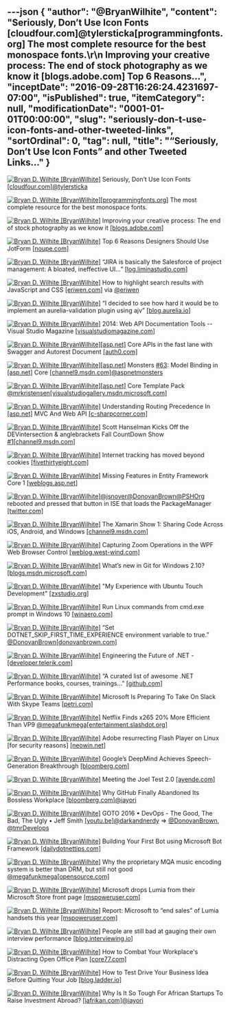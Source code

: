---json
{
  "author": "@BryanWilhite",
  "content": "Seriously, Don’t Use Icon Fonts [cloudfour.com]@tylersticka[programmingfonts.org] The most complete resource for the best monospace fonts.\r\n       Improving your creative process: The end of stock photography as we know it [blogs.adobe.com] Top 6 Reasons...",
  "inceptDate": "2016-09-28T16:26:24.4231697-07:00",
  "isPublished": true,
  "itemCategory": null,
  "modificationDate": "0001-01-01T00:00:00",
  "slug": "seriously-don-t-use-icon-fonts-and-other-tweeted-links",
  "sortOrdinal": 0,
  "tag": null,
  "title": "“Seriously, Don’t Use Icon Fonts” and other Tweeted Links…"
}
---

[<img alt="Bryan D. Wilhite [BryanWilhite]" src="https://songhay.blob.core.windows.net/shared-social-twitter/BryanWilhite.jpeg">](http://t.co/UNdqV0Z1zz "Bryan D. Wilhite [BryanWilhite]") Seriously, Don’t Use Icon Fonts [[cloudfour.com]](https://cloudfour.com/thinks/seriously-dont-use-icon-fonts/)[@tylersticka](http://twitter.com/tylersticka)

[<img alt="Bryan D. Wilhite [BryanWilhite]" src="https://songhay.blob.core.windows.net/shared-social-twitter/BryanWilhite.jpeg">](http://t.co/UNdqV0Z1zz "Bryan D. Wilhite [BryanWilhite]")[[programmingfonts.org]](http://programmingfonts.org) The most complete resource for the best monospace fonts. 

[<img alt="Bryan D. Wilhite [BryanWilhite]" src="https://songhay.blob.core.windows.net/shared-social-twitter/BryanWilhite.jpeg">](http://t.co/UNdqV0Z1zz "Bryan D. Wilhite [BryanWilhite]") Improving your creative process: The end of stock photography as we know it [[blogs.adobe.com]](http://blogs.adobe.com/creative/improving-your-creative-process-the-end-of-stock-photography-as-we-know-it/)

[<img alt="Bryan D. Wilhite [BryanWilhite]" src="https://songhay.blob.core.windows.net/shared-social-twitter/BryanWilhite.jpeg">](http://t.co/UNdqV0Z1zz "Bryan D. Wilhite [BryanWilhite]") Top 6 Reasons Designers Should Use JotForm [[noupe.com]](http://www.noupe.com/essentials/6-reasons-designers-use-jotform-98790.html)

[<img alt="Bryan D. Wilhite [BryanWilhite]" src="https://songhay.blob.core.windows.net/shared-social-twitter/BryanWilhite.jpeg">](http://t.co/UNdqV0Z1zz "Bryan D. Wilhite [BryanWilhite]") “JIRA is basically the Salesforce of project management: A bloated, ineffective UI…” [[log.liminastudio.com]](http://log.liminastudio.com/writing/commentary/why-i-finally-ditched-jira)

[<img alt="Bryan D. Wilhite [BryanWilhite]" src="https://songhay.blob.core.windows.net/shared-social-twitter/BryanWilhite.jpeg">](http://t.co/UNdqV0Z1zz "Bryan D. Wilhite [BryanWilhite]") How to highlight search results with JavaScript and CSS [[eriwen.com]](https://www.eriwen.com/javascript/highlight-search-results-with-js/) via [@eriwen](http://twitter.com/eriwen)

[<img alt="Bryan D. Wilhite [BryanWilhite]" src="https://songhay.blob.core.windows.net/shared-social-twitter/BryanWilhite.jpeg">](http://t.co/UNdqV0Z1zz "Bryan D. Wilhite [BryanWilhite]") “I decided to see how hard it would be to implement an aurelia-validation plugin using ajv” [[blog.aurelia.io]](http://blog.aurelia.io/2016/09/09/json-schema-validation/)

[<img alt="Bryan D. Wilhite [BryanWilhite]" src="https://songhay.blob.core.windows.net/shared-social-twitter/BryanWilhite.jpeg">](http://t.co/UNdqV0Z1zz "Bryan D. Wilhite [BryanWilhite]") 2014: Web API Documentation Tools -- Visual Studio Magazine [[visualstudiomagazine.com]](https://visualstudiomagazine.com/articles/2014/09/01/web-api-documentation-tools.aspx)

[<img alt="Bryan D. Wilhite [BryanWilhite]" src="https://songhay.blob.core.windows.net/shared-social-twitter/BryanWilhite.jpeg">](http://t.co/UNdqV0Z1zz "Bryan D. Wilhite [BryanWilhite]")[[asp.net]](http://ASP.NET) Core APIs in the fast lane with Swagger and Autorest Document [[auth0.com]](https://auth0.com/blog/aspnet-core-apis-with-swagger-and-autorest/)

[<img alt="Bryan D. Wilhite [BryanWilhite]" src="https://songhay.blob.core.windows.net/shared-social-twitter/BryanWilhite.jpeg">](http://t.co/UNdqV0Z1zz "Bryan D. Wilhite [BryanWilhite]")[[asp.net]](http://ASP.NET) Monsters [#63](http://twitter.com/search?q=%2363): Model Binding in [[asp.net]](http://ASP.NET) Core [[channel9.msdn.com]](https://channel9.msdn.com/Series/aspnetmonsters/ASPNET-Monsters-63-Model-Binding-in-ASPNET-Core)[@aspnetmonsters](http://twitter.com/aspnetmonsters)

[<img alt="Bryan D. Wilhite [BryanWilhite]" src="https://songhay.blob.core.windows.net/shared-social-twitter/BryanWilhite.jpeg">](http://t.co/UNdqV0Z1zz "Bryan D. Wilhite [BryanWilhite]")[[asp.net]](http://ASP.NET) Core Template Pack [@mrkristensen](http://twitter.com/mrkristensen)[[visualstudiogallery.msdn.microsoft.com]](https://visualstudiogallery.msdn.microsoft.com/31a3eab5-e62b-4030-9226-b5e4c9e1ffb5)

[<img alt="Bryan D. Wilhite [BryanWilhite]" src="https://songhay.blob.core.windows.net/shared-social-twitter/BryanWilhite.jpeg">](http://t.co/UNdqV0Z1zz "Bryan D. Wilhite [BryanWilhite]") Understanding Routing Precedence In [[asp.net]](http://ASP.NET) MVC And Web API [[c-sharpcorner.com]](http://www.c-sharpcorner.com/article/understanding-routing-precedence-in-asp-net-mvc-and-web-api/)

[<img alt="Bryan D. Wilhite [BryanWilhite]" src="https://songhay.blob.core.windows.net/shared-social-twitter/BryanWilhite.jpeg">](http://t.co/UNdqV0Z1zz "Bryan D. Wilhite [BryanWilhite]") Scott Hanselman Kicks Off the DEVintersection &amp; anglebrackets Fall CountDown Show [#1](http://twitter.com/search?q=%231)[[channel9.msdn.com]](https://channel9.msdn.com/Shows/The-DEVintersection-Countdown-Show/ScottHanselman-KicksOff-FallCountdown-Show1)

[<img alt="Bryan D. Wilhite [BryanWilhite]" src="https://songhay.blob.core.windows.net/shared-social-twitter/BryanWilhite.jpeg">](http://t.co/UNdqV0Z1zz "Bryan D. Wilhite [BryanWilhite]") Internet tracking has moved beyond cookies [[fivethirtyeight.com]](http://fivethirtyeight.com/features/internet-tracking-has-moved-beyond-cookies/)

[<img alt="Bryan D. Wilhite [BryanWilhite]" src="https://songhay.blob.core.windows.net/shared-social-twitter/BryanWilhite.jpeg">](http://t.co/UNdqV0Z1zz "Bryan D. Wilhite [BryanWilhite]") Missing Features in Entity Framework Core 1 [[weblogs.asp.net]](http://weblogs.asp.net/ricardoperes/missing-features-in-entity-framework-core-1)

[<img alt="Bryan D. Wilhite [BryanWilhite]" src="https://songhay.blob.core.windows.net/shared-social-twitter/BryanWilhite.jpeg">](http://t.co/UNdqV0Z1zz "Bryan D. Wilhite [BryanWilhite]")[@jsnover](http://twitter.com/jsnover)[@DonovanBrown](http://twitter.com/DonovanBrown)[@PSHOrg](http://twitter.com/PSHOrg) rebooted and pressed that button in ISE that loads the PackageManager [[twitter.com]](https://twitter.com/BryanWilhite/status/773028893858992128/photo/1)

[<img alt="Bryan D. Wilhite [BryanWilhite]" src="https://songhay.blob.core.windows.net/shared-social-twitter/BryanWilhite.jpeg">](http://t.co/UNdqV0Z1zz "Bryan D. Wilhite [BryanWilhite]") The Xamarin Show 1: Sharing Code Across iOS, Android, and Windows [[channel9.msdn.com]](https://channel9.msdn.com/Shows/XamarinShow/Sharing-Code-Across-iOS-Android-and-Windows)

[<img alt="Bryan D. Wilhite [BryanWilhite]" src="https://songhay.blob.core.windows.net/shared-social-twitter/BryanWilhite.jpeg">](http://t.co/UNdqV0Z1zz "Bryan D. Wilhite [BryanWilhite]") Capturing Zoom Operations in the WPF Web Browser Control [[weblog.west-wind.com]](https://weblog.west-wind.com/posts/2016/Sep/05/Capturing-Zoom-Operations-in-the-WPF-Web-Browser-Control)

[<img alt="Bryan D. Wilhite [BryanWilhite]" src="https://songhay.blob.core.windows.net/shared-social-twitter/BryanWilhite.jpeg">](http://t.co/UNdqV0Z1zz "Bryan D. Wilhite [BryanWilhite]") What’s new in Git for Windows 2.10? [[blogs.msdn.microsoft.com]](https://blogs.msdn.microsoft.com/visualstudioalm/2016/09/03/whats-new-in-git-for-windows-2-10/)

[<img alt="Bryan D. Wilhite [BryanWilhite]" src="https://songhay.blob.core.windows.net/shared-social-twitter/BryanWilhite.jpeg">](http://t.co/UNdqV0Z1zz "Bryan D. Wilhite [BryanWilhite]") "My Experience with Ubuntu Touch Development" [[zxstudio.org]](http://zxstudio.org/blog/2016/04/06/experience-ubuntu-touch-development/)

[<img alt="Bryan D. Wilhite [BryanWilhite]" src="https://songhay.blob.core.windows.net/shared-social-twitter/BryanWilhite.jpeg">](http://t.co/UNdqV0Z1zz "Bryan D. Wilhite [BryanWilhite]") Run Linux commands from cmd.exe prompt in Windows 10 [[winaero.com]](http://winaero.com/blog/run-linux-commands-from-cmd-exe-prompt-in-windows-10/)

[<img alt="Bryan D. Wilhite [BryanWilhite]" src="https://songhay.blob.core.windows.net/shared-social-twitter/BryanWilhite.jpeg">](http://t.co/UNdqV0Z1zz "Bryan D. Wilhite [BryanWilhite]") “Set DOTNET_SKIP_FIRST_TIME_EXPERIENCE environment variable to true.” [@DonovanBrown](http://twitter.com/DonovanBrown)[[donovanbrown.com]](http://donovanbrown.com/post/2016/08/28/Stop-wasting-time-during-NET-Core-builds)

[<img alt="Bryan D. Wilhite [BryanWilhite]" src="https://songhay.blob.core.windows.net/shared-social-twitter/BryanWilhite.jpeg">](http://t.co/UNdqV0Z1zz "Bryan D. Wilhite [BryanWilhite]") Engineering the Future of .NET - [[developer.telerik.com]](http://developer.telerik.com/featured/engineering-the-future-of-dotnet/)

[<img alt="Bryan D. Wilhite [BryanWilhite]" src="https://songhay.blob.core.windows.net/shared-social-twitter/BryanWilhite.jpeg">](http://t.co/UNdqV0Z1zz "Bryan D. Wilhite [BryanWilhite]") “A curated list of awesome .NET Performance books, courses, trainings…” [[github.com]](https://github.com/adamsitnik/awesome-dot-net-performance)

[<img alt="Bryan D. Wilhite [BryanWilhite]" src="https://songhay.blob.core.windows.net/shared-social-twitter/BryanWilhite.jpeg">](http://t.co/UNdqV0Z1zz "Bryan D. Wilhite [BryanWilhite]") Microsoft Is Preparing To Take On Slack With Skype Teams [[petri.com]](https://www.petri.com/microsoft-preparing-take-slack-skype-teams)

[<img alt="Bryan D. Wilhite [BryanWilhite]" src="https://songhay.blob.core.windows.net/shared-social-twitter/BryanWilhite.jpeg">](http://t.co/UNdqV0Z1zz "Bryan D. Wilhite [BryanWilhite]") Netflix Finds x265 20% More Efficient Than VP9 [@megafunkmega](http://twitter.com/megafunkmega)[[entertainment.slashdot.org]](https://entertainment.slashdot.org/story/16/09/06/1423256/netflix-finds-x265-20-more-efficient-than-vp9?utm_source=feedly1.0mainlinkanon&utm_medium=feed)

[<img alt="Bryan D. Wilhite [BryanWilhite]" src="https://songhay.blob.core.windows.net/shared-social-twitter/BryanWilhite.jpeg">](http://t.co/UNdqV0Z1zz "Bryan D. Wilhite [BryanWilhite]") Adobe resurrecting Flash Player on Linux [for security reasons] [[neowin.net]](https://www.neowin.net/news/adobe-resurrecting-flash-player-on-linux)

[<img alt="Bryan D. Wilhite [BryanWilhite]" src="https://songhay.blob.core.windows.net/shared-social-twitter/BryanWilhite.jpeg">](http://t.co/UNdqV0Z1zz "Bryan D. Wilhite [BryanWilhite]") Google’s DeepMind Achieves Speech-Generation Breakthrough [[bloomberg.com]](http://www.bloomberg.com/news/articles/2016-09-09/google-s-ai-brainiacs-achieve-speech-generation-breakthrough)

[<img alt="Bryan D. Wilhite [BryanWilhite]" src="https://songhay.blob.core.windows.net/shared-social-twitter/BryanWilhite.jpeg">](http://t.co/UNdqV0Z1zz "Bryan D. Wilhite [BryanWilhite]") Meeting the Joel Test 2.0 [[ayende.com]](https://ayende.com/blog/175170/meeting-the-joel-test-2-0)

[<img alt="Bryan D. Wilhite [BryanWilhite]" src="https://songhay.blob.core.windows.net/shared-social-twitter/BryanWilhite.jpeg">](http://t.co/UNdqV0Z1zz "Bryan D. Wilhite [BryanWilhite]") Why GitHub Finally Abandoned Its Bossless Workplace [[bloomberg.com]](http://www.bloomberg.com/news/articles/2016-09-06/why-github-finally-abandoned-its-bossless-workplace)[@iayori](http://twitter.com/iayori)

[<img alt="Bryan D. Wilhite [BryanWilhite]" src="https://songhay.blob.core.windows.net/shared-social-twitter/BryanWilhite.jpeg">](http://t.co/UNdqV0Z1zz "Bryan D. Wilhite [BryanWilhite]") GOTO 2016 • DevOps - The Good, The Bad, The Ugly • Jeff Smith [[youtu.be]](https://youtu.be/qLUt6bwNnks)[@darkandnerdy](http://twitter.com/darkandnerdy) =&gt; [@DonovanBrown](http://twitter.com/DonovanBrown), [@tmrDevelops](http://twitter.com/tmrDevelops)

[<img alt="Bryan D. Wilhite [BryanWilhite]" src="https://songhay.blob.core.windows.net/shared-social-twitter/BryanWilhite.jpeg">](http://t.co/UNdqV0Z1zz "Bryan D. Wilhite [BryanWilhite]") Building Your First Bot using Microsoft Bot Framework [[dailydotnettips.com]](http://dailydotnettips.com/2016/09/07/building-your-first-bot-using-microsoft-bot-framework/)

[<img alt="Bryan D. Wilhite [BryanWilhite]" src="https://songhay.blob.core.windows.net/shared-social-twitter/BryanWilhite.jpeg">](http://t.co/UNdqV0Z1zz "Bryan D. Wilhite [BryanWilhite]") Why the proprietary MQA music encoding system is better than DRM, but still not good [@megafunkmega](http://twitter.com/megafunkmega)[[opensource.com]](https://opensource.com/life/16/9/whats-wrong-with-mqa)

[<img alt="Bryan D. Wilhite [BryanWilhite]" src="https://songhay.blob.core.windows.net/shared-social-twitter/BryanWilhite.jpeg">](http://t.co/UNdqV0Z1zz "Bryan D. Wilhite [BryanWilhite]") Microsoft drops Lumia from their Microsoft Store front page [[mspoweruser.com]](http://mspoweruser.com/microsoft-drops-lumia-microsoft-store-front-page/)

[<img alt="Bryan D. Wilhite [BryanWilhite]" src="https://songhay.blob.core.windows.net/shared-social-twitter/BryanWilhite.jpeg">](http://t.co/UNdqV0Z1zz "Bryan D. Wilhite [BryanWilhite]") Report: Microsoft to “end sales” of Lumia handsets this year [[mspoweruser.com]](http://mspoweruser.com/report-microsoft-end-sales-lumia-handsets-year/)

[<img alt="Bryan D. Wilhite [BryanWilhite]" src="https://songhay.blob.core.windows.net/shared-social-twitter/BryanWilhite.jpeg">](http://t.co/UNdqV0Z1zz "Bryan D. Wilhite [BryanWilhite]") People are still bad at gauging their own interview performance [[blog.interviewing.io]](http://blog.interviewing.io/people-are-still-bad-at-gauging-their-own-interview-performance-heres-the-data/)

[<img alt="Bryan D. Wilhite [BryanWilhite]" src="https://songhay.blob.core.windows.net/shared-social-twitter/BryanWilhite.jpeg">](http://t.co/UNdqV0Z1zz "Bryan D. Wilhite [BryanWilhite]") How to Combat Your Workplace's Distracting Open Office Plan [[core77.com]](http://www.core77.com/posts/56003/How-to-Combat-Your-Workplaces-Distracting-Open-Office-Plan)

[<img alt="Bryan D. Wilhite [BryanWilhite]" src="https://songhay.blob.core.windows.net/shared-social-twitter/BryanWilhite.jpeg">](http://t.co/UNdqV0Z1zz "Bryan D. Wilhite [BryanWilhite]") How to Test Drive Your Business Idea Before Quitting Your Job [[blog.ladder.io]](http://blog.ladder.io/business-idea/)

[<img alt="Bryan D. Wilhite [BryanWilhite]" src="https://songhay.blob.core.windows.net/shared-social-twitter/BryanWilhite.jpeg">](http://t.co/UNdqV0Z1zz "Bryan D. Wilhite [BryanWilhite]") Why Is It So Tough For African Startups To Raise Investment Abroad? [[iafrikan.com]](http://www.iafrikan.com/2016/09/08/why-is-it-so-tough-for-african-startups-to-raise-investment-abroad-2/)[@iayori](http://twitter.com/iayori)

